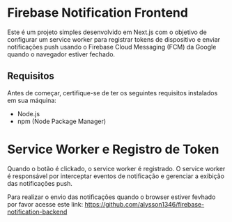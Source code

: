 # Firebase Notification Frontend

Este é um projeto simples desenvolvido em Next.js com o objetivo de configurar um service worker para registrar tokens de dispositivo e enviar notificações push usando o Firebase Cloud Messaging (FCM) da Google quando o navegador estiver fechado.

## Requisitos

Antes de começar, certifique-se de ter os seguintes requisitos instalados em sua máquina:

- Node.js
- npm (Node Package Manager)

# Service Worker e Registro de Token
Quando o botão é clickado, o service worker é registrado. O service worker é responsável por interceptar eventos de notificação e gerenciar a exibição das notificações push.

Para realizar o envio das notificações quando o browser estiver fevhado por favor acesse este link: https://github.com/alysson1346/firebase-notification-backend
